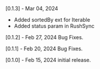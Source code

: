 [0.1.3] - Mar 04, 2024
- Added sortedBy ext for Iterable
- Added status param in RushSync

[0.1.2] - Feb 27, 2024
Bug Fixes.

[0.1.1] - Feb 20, 2024
Bug Fixes.

[0.1.0] - Feb 15, 2024
initial release.
